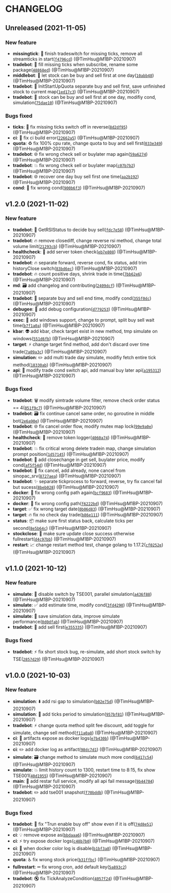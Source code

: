 # CHANGELOG

## Unreleased (2021-11-05)

### New feature

- **missingtick**: :iphone: finish tradeswitch for missing ticks, remove all streamticks in start([`f4796cd`](https://gitlab.tocraw.com/root/toc_trader/commit/f4796cd61c7d892aa3388aa08c39c78f82ab285e)) (@TimHsu@M1BP-20210907)
- **tradebot**: :page_facing_up: fill missing ticks when subscribe, rename some package([`48868ed`](https://gitlab.tocraw.com/root/toc_trader/commit/48868edff2febc20047a22b440856d3cfd3cf2e0)) (@TimHsu@M1BP-20210907)
- **middlebot**: :children_crossing: let stock can be buy and sell first at one day([`10abb48`](https://gitlab.tocraw.com/root/toc_trader/commit/10abb48dce06a300d3303bf151ed55b08060ec37)) (@TimHsu@M1BP-20210907)
- **tradebot**: :monocle_face: InitStartUpQuota separate buy and sell first, save unfinished stock to current map([`1ed17c3`](https://gitlab.tocraw.com/root/toc_trader/commit/1ed17c38df060492c51592e7a6cbff7c22b69c60)) (@TimHsu@M1BP-20210907)
- **tradebot**: :speech_balloon: stock can be buy and sell first at one day, modifiy cond, simulation([`75dae10`](https://gitlab.tocraw.com/root/toc_trader/commit/75dae1048de0f9d5a5bc93cb0e10a2b6d4d47642)) (@TimHsu@M1BP-20210907)

### Bugs fixed

- **ticks**: :twisted_rightwards_arrows: fix missing ticks switch off in reverse([`8d2df95`](https://gitlab.tocraw.com/root/toc_trader/commit/8d2df9582b629424df41751bacde82c769162f92)) (@TimHsu@M1BP-20210907)
- **ci**: :truck: fix ci build error([`22662a5`](https://gitlab.tocraw.com/root/toc_trader/commit/22662a5bfd5b97f389abd674514287ea0cad3b03)) (@TimHsu@M1BP-20210907)
- **quota**: :recycle: fix 100% cpu rate, change quota to buy and sell first([`033e349`](https://gitlab.tocraw.com/root/toc_trader/commit/033e3499c47dec2d453eb097921ff728a85baac1)) (@TimHsu@M1BP-20210907)
- **tradebot**: :globe_with_meridians: fix wrong check sell or buylater map again([`59a6274`](https://gitlab.tocraw.com/root/toc_trader/commit/59a6274cd3c366dbb50d82c8f00a012b3c367bab)) (@TimHsu@M1BP-20210907)
- **tradebot**: :boom: fix wrong check sell or buylater map([`c07b7b2`](https://gitlab.tocraw.com/root/toc_trader/commit/c07b7b21d33737ad6ca7746613b99b90046781ba)) (@TimHsu@M1BP-20210907)
- **tradebot**: :globe_with_meridians: recover one day buy sell first one time([`aa2b192`](https://gitlab.tocraw.com/root/toc_trader/commit/aa2b192f3209d8b5fcddb6939577de4e320761a8)) (@TimHsu@M1BP-20210907)
- **cond**: :bento: fix wrong cond([`900b6f3`](https://gitlab.tocraw.com/root/toc_trader/commit/900b6f3a1b7389653598b70204d74734842082ff)) (@TimHsu@M1BP-20210907)

## v1.2.0 (2021-11-02)

### New feature

- **tradebot**: :necktie: GetRSIStatus to decide buy sell([`fdc7e58`](https://gitlab.tocraw.com/root/toc_trader/commit/fdc7e58e5dd0e8bfb400913b60a3c2d933ac0671)) (@TimHsu@M1BP-20210907)
- **tradebot**: :fire: remove closediff, change reverse rsi method, change total volume limit([`21293cb`](https://gitlab.tocraw.com/root/toc_trader/commit/21293cb1de1bd7a1268643ad20e343354d14bff3)) (@TimHsu@M1BP-20210907)
- **healthcheck**: :beers: add server token check([`eb7e808`](https://gitlab.tocraw.com/root/toc_trader/commit/eb7e8085dfdbc78361c5130cc1a38e585d37c051)) (@TimHsu@M1BP-20210907)
- **tradebot**: :fire: separate forward, reverse cond, fix status, add trim historyClose switch([`83bd6ec`](https://gitlab.tocraw.com/root/toc_trader/commit/83bd6ec6562e58bec03706ab0f52d6bc9ee59523)) (@TimHsu@M1BP-20210907)
- **tradebot**: :fire: count positive days, shrink trade in time([`7bb62e6`](https://gitlab.tocraw.com/root/toc_trader/commit/7bb62e611de002f295e9d8219b331ce1036846a8)) (@TimHsu@M1BP-20210907)
- **md**: :card_file_box: add changelog and contributing([`2409dcf`](https://gitlab.tocraw.com/root/toc_trader/commit/2409dcfda00e2d1851f85f9070afaca76cb85f18)) (@TimHsu@M1BP-20210907)
- **tradebot**: :beers: separate buy and sell end time, modify cond([`355f0dc`](https://gitlab.tocraw.com/root/toc_trader/commit/355f0dca120df7ffddf14f1e9ffc2c75f16bd23a)) (@TimHsu@M1BP-20210907)
- **debugee**: :twisted_rightwards_arrows: add debug configuration([`d779253`](https://gitlab.tocraw.com/root/toc_trader/commit/d7792539dbd4144f92a36f0b25cf2baaef58aff3)) (@TimHsu@M1BP-20210907)
- **exec**: :twisted_rightwards_arrows: add windows support, change to prompt, split buy sell wait time([`b7f1a0a`](https://gitlab.tocraw.com/root/toc_trader/commit/b7f1a0a277d8f6c7983ff9e168b9736ee4d3c185)) (@TimHsu@M1BP-20210907)
- **kbar**: :alien: add kbar, check target exist in new method, tmp simulate on windows([`551d6fb`](https://gitlab.tocraw.com/root/toc_trader/commit/551d6fbfa3ba4ae8d19337a5f4f9b07a6a774b14)) (@TimHsu@M1BP-20210907)
- **target**: :zap: change target find method, add don't discard over time trade([`7a09a3c`](https://gitlab.tocraw.com/root/toc_trader/commit/7a09a3c69a16c1e4bd47975b07663d2caf20ca07)) (@TimHsu@M1BP-20210907)
- **simulation**: :pencil2: add multi trade day simulate, modifiy fetch entire tick method([`18330ab`](https://gitlab.tocraw.com/root/toc_trader/commit/18330ab1279fda2cc1cb161b228607d6228d656f)) (@TimHsu@M1BP-20210907)
- **api**: :bento: modify trade cond switch api, add manual buy later api([`a195312`](https://gitlab.tocraw.com/root/toc_trader/commit/a195312c5bcd2f7b8309bfcb9f15ec01b8f69a1d)) (@TimHsu@M1BP-20210907)

### Bugs fixed

- **tradebot**: :wastebasket: modify simtrade volume filter, remove check order status == 4([`051f9c7`](https://gitlab.tocraw.com/root/toc_trader/commit/051f9c72fca3b9a1bd25dff95be8e4bb34e14b65)) (@TimHsu@M1BP-20210907)
- **tradebot**: :card_file_box: fix continue cancel same order, no goroutine in middle bot([`2e6a90e`](https://gitlab.tocraw.com/root/toc_trader/commit/2e6a90e1bc9ea1d1bc27945435d1e283a8c5b48e)) (@TimHsu@M1BP-20210907)
- **tradebot**: :globe_with_meridians: fix cancel order flow, modify mutex map lock([`99e9a0e`](https://gitlab.tocraw.com/root/toc_trader/commit/99e9a0e8601361b4ae47d44537516613585220ee)) (@TimHsu@M1BP-20210907)
- **healthcheck**: :tada: remove token logger([`4060a74`](https://gitlab.tocraw.com/root/toc_trader/commit/4060a740221cba4383a8dc33427656d58e88f792)) (@TimHsu@M1BP-20210907)
- **tradebot**: :boom: fix critical wrong delete tradein map, change simulation prompt position([`1d57145`](https://gitlab.tocraw.com/root/toc_trader/commit/1d57145eac8d510a22869d10015b52ae3198f019)) (@TimHsu@M1BP-20210907)
- **tradebot**: :see_no_evil: add closechange in get sell, buylater price, modify cond([`af5f54d`](https://gitlab.tocraw.com/root/toc_trader/commit/af5f54d5f56918452bc53b4dac782577a4d3b7c2)) (@TimHsu@M1BP-20210907)
- **tradebot**: :page_facing_up: fix cancel, add already, none cancel from sinopac_srv([`8727aea`](https://gitlab.tocraw.com/root/toc_trader/commit/8727aead78a477c850c1f025a56ab314c4e0302f)) (@TimHsu@M1BP-20210907)
- **tradebot**: :sparkles: separate tickprocess to forward, reverse, try fix cancel fail but sucess([`8beb028`](https://gitlab.tocraw.com/root/toc_trader/commit/8beb0284e7a708d1c04ea8f497143c67ebfc307c)) (@TimHsu@M1BP-20210907)
- **docker**: :pushpin: fix wrong config path again([`bcf9683`](https://gitlab.tocraw.com/root/toc_trader/commit/bcf9683f574aa3e58210a6a7e5ea0cbe437e900e)) (@TimHsu@M1BP-20210907)
- **docker**: :rocket: fix wrong config path([`f6222bd`](https://gitlab.tocraw.com/root/toc_trader/commit/f6222bd42eba2f7245ac12005c1377075b7b6da1)) (@TimHsu@M1BP-20210907)
- **target**: :white_check_mark: fix wrong target date([`0b06d83`](https://gitlab.tocraw.com/root/toc_trader/commit/0b06d83d0755807d41471ac51c9650fb80b2c0f0)) (@TimHsu@M1BP-20210907)
- **target**: :fire: fix no check day trade([`b86e111`](https://gitlab.tocraw.com/root/toc_trader/commit/b86e1111784b510ebcea052d81fef7a2a60191b6)) (@TimHsu@M1BP-20210907)
- **status**: :package: make sure first status back, calculate ticks per second([`8e5b64c`](https://gitlab.tocraw.com/root/toc_trader/commit/8e5b64c4cc043f48b11685d3a3a672394673830d)) (@TimHsu@M1BP-20210907)
- **stockclose**: :necktie: make sure update close success otherwise fullrestart([`d4c97bb`](https://gitlab.tocraw.com/root/toc_trader/commit/d4c97bbc799b0e99a1ec6854b0f0c9a2c23d84c7)) (@TimHsu@M1BP-20210907)
- **restart**: :chart_with_upwards_trend: change restart method test, change golang to 1.17.2([`cf0252e`](https://gitlab.tocraw.com/root/toc_trader/commit/cf0252e3a6e6fe60d6830292afc68830acf4e47d)) (@TimHsu@M1BP-20210907)

## v1.1.0 (2021-10-12)

### New feature

- **simulate**: :bookmark: disable switch by TSE001, parallel simulation([`a436f88`](https://gitlab.tocraw.com/root/toc_trader/commit/a436f88242a71bdd1b7b9856ba73af346fe45011)) (@TimHsu@M1BP-20210907)
- **simulate**: :white_check_mark: add estimate time, modify cond([`3fd4290`](https://gitlab.tocraw.com/root/toc_trader/commit/3fd429013d4ec9ab3b6eef64473b07c147a9ae56)) (@TimHsu@M1BP-20210907)
- **simulate**: :twisted_rightwards_arrows: save simulation data, improve simulate performance([`0d0dfab`](https://gitlab.tocraw.com/root/toc_trader/commit/0d0dfab1ab92a030a80076f86396dfad7cb8be3e)) (@TimHsu@M1BP-20210907)
- **tradebot**: :see_no_evil: add sell first([`e355335`](https://gitlab.tocraw.com/root/toc_trader/commit/e355335c6b523722099d5a6798c7ba1c1878a89a)) (@TimHsu@M1BP-20210907)

### Bugs fixed

- **tradebot**: :zap: fix short stock bug, re-simulate, add short stock switch by TSE([`2857d29`](https://gitlab.tocraw.com/root/toc_trader/commit/2857d29c0a8c4de7cefb2eaafb9ec45292302319)) (@TimHsu@M1BP-20210907)

## v1.0.0 (2021-10-03)

### New feature

- **simulation**: :arrow_down: add rsi gap to simulation([`b02e75d`](https://gitlab.tocraw.com/root/toc_trader/commit/b02e75da87d57b472d20c0ab65020315205670b6)) (@TimHsu@M1BP-20210907)
- **simulation**: :triangular_flag_on_post: add ticks period to simulation([`957bf81`](https://gitlab.tocraw.com/root/toc_trader/commit/957bf815751f4d1e0aa40427dfe3b6aad14aad98)) (@TimHsu@M1BP-20210907)
- **tradebot**: :zap: change quota method split fee discount, add toggle for simulate, change sell method([`f11a0a8`](https://gitlab.tocraw.com/root/toc_trader/commit/f11a0a8dfd025948910d0df414ec55b7953fbf3e)) (@TimHsu@M1BP-20210907)
- **ci**: :dizzy: artifacts expose as docker logs([`e7b430b`](https://gitlab.tocraw.com/root/toc_trader/commit/e7b430bccd95e74de357b907f9f644ceb36904ea)) (@TimHsu@M1BP-20210907)
- **ci**: :pencil2: add docker log as artifact([`98dc7d1`](https://gitlab.tocraw.com/root/toc_trader/commit/98dc7d1bc569f3d632fef87b648aab99b71894ad)) (@TimHsu@M1BP-20210907)
- **simulate**: :card_file_box: change method to simulate much more cond([`6417c54`](https://gitlab.tocraw.com/root/toc_trader/commit/6417c5412f73acc6a46c0ab57a57a346d314ff57)) (@TimHsu@M1BP-20210907)
- **simulate**: :boom: limit history count to 1300, restart time to 8:15, fix show TSE001([`40d1955`](https://gitlab.tocraw.com/root/toc_trader/commit/40d195570dec91f9ef3e8326cc76005ea438c46b)) (@TimHsu@M1BP-20210907)
- **main**: :construction_worker: add restar full service, modify all api fail message([`9b44704`](https://gitlab.tocraw.com/root/toc_trader/commit/9b44704f6d11ad7114237fcdfaa5260afc9ad3f3)) (@TimHsu@M1BP-20210907)
- **tradebot**: :pencil2: add tse001 snapshot([`f70bddb`](https://gitlab.tocraw.com/root/toc_trader/commit/f70bddb5a0b154d5ed6e60f77dd672b224a263f6)) (@TimHsu@M1BP-20210907)

### Bugs fixed

- **tradebot**: :poop: fix "Trun enable buy off" show even if it is off([`74d8e51`](https://gitlab.tocraw.com/root/toc_trader/commit/74d8e5159ad57438c0f47792fc1b533a1a27cdfa)) (@TimHsu@M1BP-20210907)
- **ci**: :bulb: remove expose as([`bbdaaa6`](https://gitlab.tocraw.com/root/toc_trader/commit/bbdaaa69914519f754fbde2847d8aaa59ee08d60)) (@TimHsu@M1BP-20210907)
- **ci**: :zap: try expose docker logs([`c48b7b0`](https://gitlab.tocraw.com/root/toc_trader/commit/c48b7b0577d889244d93116330f8b8139ca150b5)) (@TimHsu@M1BP-20210907)
- **ci**: :wrench: when docker color log is disable([`b1bf3a8`](https://gitlab.tocraw.com/root/toc_trader/commit/b1bf3a8d8d0810666404d44c869f75193d533463)) (@TimHsu@M1BP-20210907)
- **quota**: :wheelchair: fix wrong stock price([`b31ffbc`](https://gitlab.tocraw.com/root/toc_trader/commit/b31ffbcb01e4a6ecb7a7859ecebb3eab30ccea6f)) (@TimHsu@M1BP-20210907)
- **fullrestart**: :heavy_minus_sign: fix wrong cron, add default key([`5a893c2`](https://gitlab.tocraw.com/root/toc_trader/commit/5a893c21092702852c96a0deaa6d307026fafcb6)) (@TimHsu@M1BP-20210907)
- **tradebot**: :mute: fix TickAnalyzeCondition([`4057f24`](https://gitlab.tocraw.com/root/toc_trader/commit/4057f24e4538086e80ad5c58e0a09526d49dce69)) (@TimHsu@M1BP-20210907)
